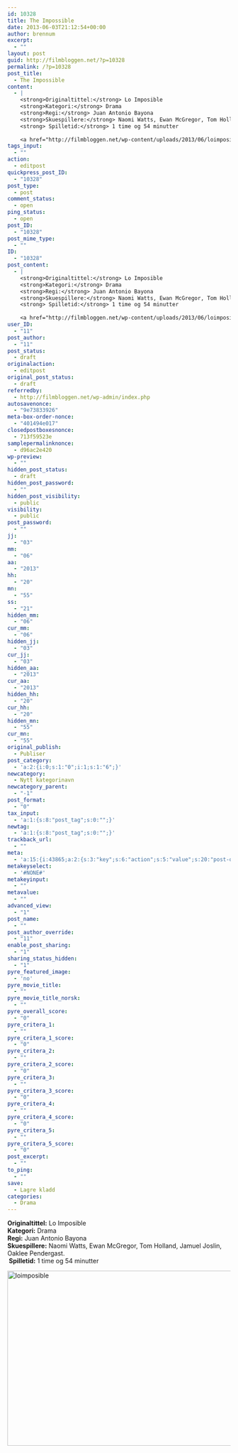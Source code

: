 ```yaml
---
id: 10328
title: The Impossible
date: 2013-06-03T21:12:54+00:00
author: brennum
excerpt:
  - ""
layout: post
guid: http://filmbloggen.net/?p=10328
permalink: /?p=10328
post_title:
  - The Impossible
content:
  - |
    <strong>Originaltittel:</strong> Lo Imposible
    <strong>Kategori:</strong> Drama
    <strong>Regi:</strong> Juan Antonio Bayona
    <strong>Skuespillere:</strong> Naomi Watts, Ewan McGregor, Tom Holland, Jamuel Joslin, Oaklee Pendergast.
    <strong> Spilletid:</strong> 1 time og 54 minutter
    
    <a href="http://filmbloggen.net/wp-content/uploads/2013/06/loimposible.jpg"><img class="alignnone  wp-image-10453" alt="loimposible" src="http://filmbloggen.net/wp-content/uploads/2013/06/loimposible.jpg" width="700" height="394" /></a>
tags_input:
  - ""
action:
  - editpost
quickpress_post_ID:
  - "10328"
post_type:
  - post
comment_status:
  - open
ping_status:
  - open
post_ID:
  - "10328"
post_mime_type:
  - ""
ID:
  - "10328"
post_content:
  - |
    <strong>Originaltittel:</strong> Lo Imposible
    <strong>Kategori:</strong> Drama
    <strong>Regi:</strong> Juan Antonio Bayona
    <strong>Skuespillere:</strong> Naomi Watts, Ewan McGregor, Tom Holland, Jamuel Joslin, Oaklee Pendergast.
    <strong> Spilletid:</strong> 1 time og 54 minutter
    
    <a href="http://filmbloggen.net/wp-content/uploads/2013/06/loimposible.jpg"><img class="alignnone  wp-image-10453" alt="loimposible" src="http://filmbloggen.net/wp-content/uploads/2013/06/loimposible.jpg" width="700" height="394" /></a>
user_ID:
  - "11"
post_author:
  - "11"
post_status:
  - draft
originalaction:
  - editpost
original_post_status:
  - draft
referredby:
  - http://filmbloggen.net/wp-admin/index.php
autosavenonce:
  - "9e73833926"
meta-box-order-nonce:
  - "401494e017"
closedpostboxesnonce:
  - 713f59523e
samplepermalinknonce:
  - d96ac2e420
wp-preview:
  - ""
hidden_post_status:
  - draft
hidden_post_password:
  - ""
hidden_post_visibility:
  - public
visibility:
  - public
post_password:
  - ""
jj:
  - "03"
mm:
  - "06"
aa:
  - "2013"
hh:
  - "20"
mn:
  - "55"
ss:
  - "21"
hidden_mm:
  - "06"
cur_mm:
  - "06"
hidden_jj:
  - "03"
cur_jj:
  - "03"
hidden_aa:
  - "2013"
cur_aa:
  - "2013"
hidden_hh:
  - "20"
cur_hh:
  - "20"
hidden_mn:
  - "55"
cur_mn:
  - "55"
original_publish:
  - Publiser
post_category:
  - 'a:2:{i:0;s:1:"0";i:1;s:1:"6";}'
newcategory:
  - Nytt kategorinavn
newcategory_parent:
  - "-1"
post_format:
  - "0"
tax_input:
  - 'a:1:{s:8:"post_tag";s:0:"";}'
newtag:
  - 'a:1:{s:8:"post_tag";s:0:"";}'
trackback_url:
  - ""
meta:
  - 'a:15:{i:43865;a:2:{s:3:"key";s:6:"action";s:5:"value";s:20:"post-quickpress-save";}i:43870;a:2:{s:3:"key";s:14:"comment_status";s:5:"value";s:4:"open";}i:43863;a:2:{s:3:"key";s:7:"content";s:5:"value";s:0:"";}i:43874;a:2:{s:3:"key";s:2:"ID";s:5:"value";s:5:"10328";}i:43871;a:2:{s:3:"key";s:11:"ping_status";s:5:"value";s:4:"open";}i:43877;a:2:{s:3:"key";s:11:"post_author";s:5:"value";s:2:"11";}i:43875;a:2:{s:3:"key";s:12:"post_content";s:5:"value";s:0:"";}i:43872;a:2:{s:3:"key";s:7:"post_ID";s:5:"value";s:5:"10328";}i:43873;a:2:{s:3:"key";s:14:"post_mime_type";s:5:"value";s:0:"";}i:43878;a:2:{s:3:"key";s:11:"post_status";s:5:"value";s:5:"draft";}i:43862;a:2:{s:3:"key";s:10:"post_title";s:5:"value";s:14:"The Impossible";}i:43867;a:2:{s:3:"key";s:9:"post_type";s:5:"value";s:4:"post";}i:43866;a:2:{s:3:"key";s:18:"quickpress_post_ID";s:5:"value";s:5:"10328";}i:43864;a:2:{s:3:"key";s:10:"tags_input";s:5:"value";s:0:"";}i:43876;a:2:{s:3:"key";s:7:"user_ID";s:5:"value";s:2:"11";}}'
metakeyselect:
  - '#NONE#'
metakeyinput:
  - ""
metavalue:
  - ""
advanced_view:
  - "1"
post_name:
  - ""
post_author_override:
  - "11"
enable_post_sharing:
  - "1"
sharing_status_hidden:
  - "1"
pyre_featured_image:
  - 'no'
pyre_movie_title:
  - ""
pyre_movie_title_norsk:
  - ""
pyre_overall_score:
  - "0"
pyre_critera_1:
  - ""
pyre_critera_1_score:
  - "0"
pyre_critera_2:
  - ""
pyre_critera_2_score:
  - "0"
pyre_critera_3:
  - ""
pyre_critera_3_score:
  - "0"
pyre_critera_4:
  - ""
pyre_critera_4_score:
  - "0"
pyre_critera_5:
  - ""
pyre_critera_5_score:
  - "0"
post_excerpt:
  - ""
to_ping:
  - ""
save:
  - Lagre kladd
categories:
  - Drama
---
```

**Originaltittel:** Lo Imposible  
**Kategori:** Drama  
**Regi:** Juan Antonio Bayona  
**Skuespillere:** Naomi Watts, Ewan McGregor, Tom Holland, Jamuel Joslin, Oaklee Pendergast.  
** Spilletid:** 1 time og 54 minutter

[<img class="alignnone  wp-image-10453" alt="loimposible" src="http://filmbloggen.net/wp-content/uploads/2013/06/loimposible.jpg" width="700" height="394" />](http://filmbloggen.net/wp-content/uploads/2013/06/loimposible.jpg)